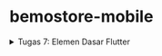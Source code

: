 # bemostore-mobile

<details>
  <summary>Tugas 7: Elemen Dasar Flutter</summary>

  #  Jelaskan apa yang dimaksud dengan stateless widget dan stateful widget, dan jelaskan perbedaan dari keduanya.
  ## Stateless Widget
  Stateless widget adalah widget yang tidak memiliki status yang bisa berubah selama siklus hidup widget itu. Artinya, begitu widget dibuat, dia tidak akan berubah meskipun ada perubahan data atau aksi dari   pengguna. Stateless widget cocok untuk elemen UI yang statis, seperti teks, gambar, atau elemen layout yang tidak akan berubah.
  Contoh:
  ```dart
  class MyTextWidget extends StatelessWidget {
    @override
    Widget build(BuildContext context) {
      return Text('Ini adalah Stateless Widget');
    }
  }
  ```

  ## Stateful Widget
  Stateful widget adalah widget yang memiliki status dan bisa berubah selama siklus hidup widget. Ketika statusnya berubah, widget akan dibangun ulang untuk mencerminkan perubahan tersebut. Widget ini biasanya dipakai kalau ada elemen UI yang bisa diubah oleh pengguna, seperti form input, tombol yang berubah warna saat ditekan, atau counter.
  Contoh:
  ```dart
  class MyCounterWidget extends StatefulWidget {
    @override
    _MyCounterWidgetState createState() => _MyCounterWidgetState();
  }
  
  class _MyCounterWidgetState extends State<MyCounterWidget> {
    int counter = 0;
  
    @override
    Widget build(BuildContext context) {
      return Column(
        children: [
          Text('Counter: $counter'),
          ElevatedButton(
            onPressed: () {
              setState(() {
                counter++;
              });
            },
            child: Text('Increment'),
          ),
        ],
      );
    }
  }
```

  ### Perbedaan Stateless dan Stateful Widget
  Stateless: Tidak bisa berubah, cocok untuk elemen statis.

  Stateful: Bisa berubah, cocok untuk elemen dinamis yang tergantung pada interaksi pengguna.

#  Sebutkan widget apa saja yang kamu gunakan pada proyek ini dan jelaskan fungsinya.
  - MyApp (StatelessWidget)
MyApp adalah widget utama aplikasi yang berfungsi sebagai root atau titik masuk aplikasi Flutter. MyApp memulai aplikasi dengan MaterialApp, yaitu komponen utama Flutter untuk aplikasi berbasis material design. Stateless karena sifatnya yang tidak berubah atau dinamis.

- MaterialApp
Ini adalah konfigurasi utama aplikasi yang mencakup pengaturan global seperti:

    -  title: Menyediakan judul aplikasi.
    -  theme: Mengatur tema aplikasi secara keseluruhan. Menggunakan ThemeData dengan skema warna khusus (primary merah dan secondary merah tua).
    -  home: Menentukan halaman awal aplikasi, yang di sini adalah MyHomePage.
    
- ThemeData
Mengatur tampilan dan tema keseluruhan aplikasi. Contoh utama yang diatur adalah ColorScheme, di mana:
    - primary: Warna utama aplikasi, yaitu merah.
    - secondary: Warna sekunder aplikasi, merah tua.
  
- MyHomePage (StatelessWidget)
Halaman utama aplikasi, di mana terdapat informasi dasar seperti NPM, nama, dan kelas. Di dalamnya ada daftar item untuk menu, yang diatur menggunakan widget bernama ItemHomepage.

- Scaffold
Struktur utama halaman yang menyediakan kerangka dasar aplikasi, seperti:
    - AppBar: Sebagai header dengan judul aplikasi.
    - body: Tempat di mana isi utama halaman berada.
  
- AppBar
Menyediakan header atau bagian atas halaman dengan gaya teks khusus dan warna latar belakang sesuai tema yang sudah diatur.

- Padding
Membantu mengatur jarak di sekitar widget untuk tampilan yang lebih rapi dan lebih mudah dibaca.

- InfoCard (StatelessWidget)
Sebuah kartu informasi yang memuat judul (misalnya, NPM) dan isinya (seperti nomor NPM). Menggunakan Card untuk tampilan seperti kartu yang ringan dengan bayangan.

- SizedBox
Menyediakan jarak antar widget atau digunakan untuk mengatur ukuran widget tertentu.

- GridView.count
Menampilkan menu aplikasi dalam bentuk grid dengan jumlah kolom yang tetap, yaitu tiga kolom. Setiap item dalam grid ini adalah ItemCard yang berasal dari daftar ItemHomepage.

- ItemHomepage (Model Data)
Model data sederhana yang berfungsi untuk menyimpan name dan icon yang terkait dengan setiap item dalam menu.

- ItemCard (StatelessWidget)
Kartu yang menampilkan ikon dan nama item. Menggunakan Material dengan InkWell agar memiliki efek klik, sehingga saat pengguna menekan kartu, akan muncul SnackBar.

- SnackBar
Komponen untuk menampilkan pesan sementara di bagian bawah layar ketika pengguna menekan ItemCard, memberikan feedback instan kepada pengguna.

#  Apa fungsi dari setState()? Jelaskan variabel apa saja yang dapat terdampak dengan fungsi tersebut.
  Fungsi `setState()` adalah metode yang digunakan pada Stateful Widget untuk memberi tahu Flutter bahwa ada perubahan pada status atau data yang memerlukan rebuild. Ketika `setState()` dipanggil, Flutter akan membangun ulang UI dengan data terbaru.

Contoh variabel yang bisa terpengaruh:

- Counter atau angka: Seperti contoh counter di atas.
- Input teks: Untuk mendapatkan teks yang baru dari pengguna.
- Status tombol atau warna: Jika kamu ingin tombol berubah warna atau bentuk setelah ditekan.

#  Jelaskan perbedaan antara `const` dengan `final`.
- const: Nilai tetap selama compile-time. Artinya, jika kita menetapkan const, nilai ini tidak akan pernah berubah, bahkan sebelum aplikasi dijalankan.
- final: Nilai tetap selama runtime. Artinya, nilai tersebut hanya bisa ditetapkan sekali, tapi penentuannya bisa dilakukan saat runtime (misalnya hasil dari suatu fungsi atau input pengguna).
</details>
